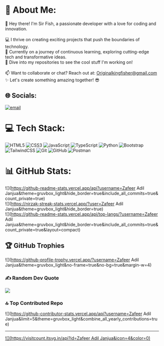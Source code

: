 # 💫 About Me:
👋 Hey there! I'm Sir Fish, a passionate developer with a love for coding and innovation. <br><br>💻 I thrive on creating exciting projects that push the boundaries of technology. <br>🌱 Currently on a journey of continuous learning, exploring cutting-edge tech and transformative ideas. <br>🚀 Dive into my repositories to see the cool stuff I'm working on! <br><br>📫 Want to collaborate or chat? Reach out at: Originalkingfisher@gmail.com <br>✨ Let's create something amazing together! 😎<br>

## 🌐 Socials:
[![email](https://img.shields.io/badge/Email-D14836?logo=gmail&logoColor=white)](mailto:OriginalKingFisher@gmail.com)

# 💻 Tech Stack:
![HTML5](https://img.shields.io/badge/html5-%23E34F26.svg?style=for-the-badge&logo=html5&logoColor=white) ![CSS3](https://img.shields.io/badge/css3-%231572B6.svg?style=for-the-badge&logo=css3&logoColor=white) ![JavaScript](https://img.shields.io/badge/javascript-%23323330.svg?style=for-the-badge&logo=javascript&logoColor=%23F7DF1E) ![TypeScript](https://img.shields.io/badge/typescript-%23007ACC.svg?style=for-the-badge&logo=typescript&logoColor=white) ![Python](https://img.shields.io/badge/python-3670A0?style=for-the-badge&logo=python&logoColor=ffdd54) ![Bootstrap](https://img.shields.io/badge/bootstrap-%238511FA.svg?style=for-the-badge&logo=bootstrap&logoColor=white) ![TailwindCSS](https://img.shields.io/badge/tailwindcss-%2338B2AC.svg?style=for-the-badge&logo=tailwind-css&logoColor=white) ![Git](https://img.shields.io/badge/git-%23F05033.svg?style=for-the-badge&logo=git&logoColor=white) ![GitHub](https://img.shields.io/badge/github-%23121011.svg?style=for-the-badge&logo=github&logoColor=white) ![Postman](https://img.shields.io/badge/Postman-FF6C37?style=for-the-badge&logo=postman&logoColor=white)

# 📊 GitHub Stats:
![](https://github-readme-stats.vercel.app/api?username=Zafeer Adil Janjua&theme=gruvbox_light&hide_border=true&include_all_commits=true&count_private=true)<br/>
![](https://nirzak-streak-stats.vercel.app/?user=Zafeer Adil Janjua&theme=gruvbox_light&hide_border=true)<br/>
![](https://github-readme-stats.vercel.app/api/top-langs/?username=Zafeer Adil Janjua&theme=gruvbox_light&hide_border=true&include_all_commits=true&count_private=true&layout=compact)

## 🏆 GitHub Trophies
![](https://github-profile-trophy.vercel.app/?username=Zafeer Adil Janjua&theme=gruvbox_light&no-frame=true&no-bg=true&margin-w=4)

### ✍️ Random Dev Quote
![](https://quotes-github-readme.vercel.app/api?type=horizontal&theme=dark)

### 🔝 Top Contributed Repo
![](https://github-contributor-stats.vercel.app/api?username=Zafeer Adil Janjua&limit=5&theme=gruvbox_light&combine_all_yearly_contributions=true)

---
[![](https://visitcount.itsvg.in/api?id=Zafeer Adil Janjua&icon=4&color=0)](https://visitcount.itsvg.in)
<!-- Proudly created with GPRM ( https://gprm.itsvg.in ) -->
